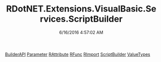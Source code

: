 ﻿---
title: RDotNET.Extensions.VisualBasic.Services.ScriptBuilder
date: 6/16/2016 4:57:02 AM
---

[BuilderAPI](T-RDotNET.Extensions.VisualBasic.Services.ScriptBuilder.BuilderAPI.html)
[Parameter](T-RDotNET.Extensions.VisualBasic.Services.ScriptBuilder.Parameter.html)
[RAttribute](T-RDotNET.Extensions.VisualBasic.Services.ScriptBuilder.RAttribute.html)
[RFunc](T-RDotNET.Extensions.VisualBasic.Services.ScriptBuilder.RFunc.html)
[RImport](T-RDotNET.Extensions.VisualBasic.Services.ScriptBuilder.RImport.html)
[ScriptBuilder](T-RDotNET.Extensions.VisualBasic.Services.ScriptBuilder.ScriptBuilder.html)
[ValueTypes](T-RDotNET.Extensions.VisualBasic.Services.ScriptBuilder.ValueTypes.html)
